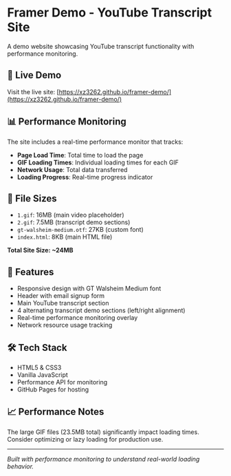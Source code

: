 # Framer Demo - YouTube Transcript Site

A demo website showcasing YouTube transcript functionality with performance monitoring.

## 🚀 Live Demo

Visit the live site: [https://xz3262.github.io/framer-demo/](https://xz3262.github.io/framer-demo/)

## 📊 Performance Monitoring

The site includes a real-time performance monitor that tracks:

- **Page Load Time**: Total time to load the page
- **GIF Loading Times**: Individual loading times for each GIF
- **Network Usage**: Total data transferred
- **Loading Progress**: Real-time progress indicator

## 📁 File Sizes

- `1.gif`: 16MB (main video placeholder)
- `2.gif`: 7.5MB (transcript demo sections)  
- `gt-walsheim-medium.otf`: 27KB (custom font)
- `index.html`: 8KB (main HTML file)

**Total Site Size: ~24MB**

## 🎯 Features

- Responsive design with GT Walsheim Medium font
- Header with email signup form
- Main YouTube transcript section
- 4 alternating transcript demo sections (left/right alignment)
- Real-time performance monitoring overlay
- Network resource usage tracking

## 🛠 Tech Stack

- HTML5 & CSS3
- Vanilla JavaScript
- Performance API for monitoring
- GitHub Pages for hosting

## 📈 Performance Notes

The large GIF files (23.5MB total) significantly impact loading times. Consider optimizing or lazy loading for production use.

---

*Built with performance monitoring to understand real-world loading behavior.*